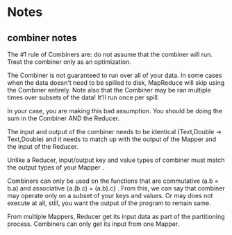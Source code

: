 # Notes 

## combiner notes

The #1 rule of Combiners are: do not assume that the combiner will run. 
Treat the combiner only as an optimization.

The Combiner is not guaranteed to run over all of your data. 
In some cases when the data doesn't need to be spilled to disk, MapReduce will skip using the Combiner entirely. 
Note also that the Combiner may be ran multiple times over subsets of the data! It'll run once per spill.

In your case, you are making this bad assumption. 
You should be doing the sum in the Combiner AND the Reducer.

The input and output of the combiner needs to be identical (Text,Double -> Text,Double) 
and it needs to match up with the output of the Mapper and the input of the Reducer.


Unlike a Reducer, input/output key and value types of combiner must match the output types of your Mapper .

Combiners can only be used on the functions that are commutative (a.b = b.a) and associative {a.(b.c) = (a.b).c} .
From this, we can say that combiner may operate only on a subset of your keys and values. Or may does not execute at all, 
still, you want the output of the program to remain same.
 
From multiple Mappers, Reducer get its input data as part of the partitioning process. 
Combiners can only get its input from one Mapper.
